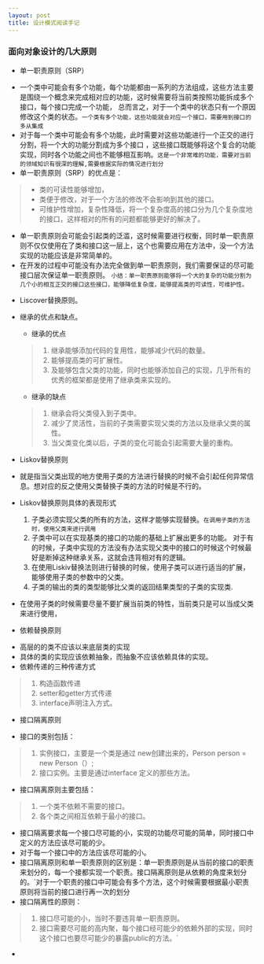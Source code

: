 ```yaml
---
layout: post
title: 设计模式阅读手记
---
```


### 面向对象设计的几大原则
- 单一职责原则（SRP）
 * 一个类中可能会有多个功能，每个功能都由一系列的方法组成，这些方法主要是围绕一个概念来完成相对应的功能，这时候需要将当前类按照功能拆成多个接口，每个接口完成一个功能， 总而言之，对于一个类中的状态只有一个原因修改这个类的状态。`一个类有多个功能，这些功能就会对应一个接口，需要用到接口的多从集成`
 * 对于每一个类中可能会有多个功能，此时需要对这些功能进行一个正交的进行分割，将一个大的功能分割成为多个接口 ，这些接口既能够将这个复合的功能实现，同时各个功能之间也不能够相互影响。`这是一个非常难的功能，需要对当前的领域知识有很深的理解,需要根据实际的情况进行划分`
 * 单一职责原则（SRP）的优点是：
 > * 类的可读性能够增加，
 > * 类便于修改，对于一个方法的修改不会影响到其他的接口。
 > * 可维护性增加，复杂性降低，将一个复杂度高的接口分为几个复杂度地的接口，这样相对的所有的问题都能够更好的解决了。

* 单一职责原则会可能会引起类的泛滥，这时候需要进行权衡，同时单一职责原则不仅仅使用在了类和接口这一层上，这个也需要应用在方法中，没一个方法实现的功能应该是非常简单的。 
* 在开发的过程中可能没有办法完全做到单一职责原则，我们需要保证的尽可能接口层次保证单一职责原则。
`小结：单一职责原则能够将一个大的复杂的功能分割为几个小的相互正交的接口这些接口，能够降低复杂度，能够提高类的可读性，可维护性。`

- Liscover替换原则。
 * 继承的优点和缺点。
   - 继承的优点
   >  1. 继承能够添加代码的复用性，能够减少代码的数量。
   >  2.  能够提高类的可扩展性。
   >  3.  及能够包含父类的功能，同时也能够添加自己的实现，几乎所有的优秀的框架都是使用了继承类来实现的。
   - 继承的缺点
   > 1.  继承会将父类侵入到子类中。
   > 2.  减少了灵活性，当前的子类需要实现父类的方法以及继承父类的属性。
   > 3.  当父类变化类以后，子类的变化可能会引起需要大量的重构。

*  Liskov替换原则
  * 就是指当父类出现的地方使用子类的方法进行替换的时候不会引起任何异常信息。想对应的反之使用父类替换子类的方法的时候是不行的。
* Liskov替换原则具体的表现形式
  1. 子类必须实现父类的所有的方法，这样才能够实现替换。`在调用子类的方法时，使用父类来进行调用`
  2. 子类中可以在实现基类的接口的功能的基础上扩展出更多的功能。 对于有的时候，子类中实现的方法没有办法实现父类中的接口的时候这个时候最好是断掉这种继承关系，这就会违背相对有的逻辑。
  3.  在使用Liskiv替换法则进行替换的时候，使用子类可以进行适当的扩展，能够使用子类的参数中的父类。
  4.  子类的输出的类的类型能够比父类的返回结果类型的子类的实现类.
* 在使用子类的时候需要尽量不要扩展当前类的特性，当前类只是可以当成父类来进行使用，

- 依赖替换原则
 * 高层的的类不应该以来底层类的实现
 *  具体的类的实现应该依赖抽象，而抽象不应该依赖具体的实现。
 *  依赖传递的三种传递方式
 > 1. 构造函数传递
 > 2. setter和getter方式传递
 > 3. interface声明注入方式。

- 接口隔离原则
 * 接口的类别包括：
  > 1. 实例接口，主要是一个类是通过 new创建出来的，Person person = new Person（）;
  > 2. 接口实例。主要是通过interface 定义的那些方法。
 * 接口隔离原则主要包括：
  > 1. 一个类不依赖不需要的接口。
  > 2. 各个类之间相互依赖于最小的接口。

  *  接口隔离要求每一个接口尽可能的小，实现的功能尽可能的简单，同时接口中定义的方法应该尽可能的少。  
  * 对于每一个接口中的方法应该尽可能的小。
  * 接口隔离原则和单一职责原则的区别是：单一职责原则是从当前的接口的职责来划分的，每一个接都实现一个职责。接口隔离原则是从依赖的角度来划分的。`对于一个职责的接口中可能会有多个方法，这个时候需要根据最小职责原则将当前的接口进行再一次的划分
  * 接口隔离性的原则：
   > 1. 接口尽可能的小，当时不要违背单一职责原则。
   > 2. 接口需要尽可能的高内聚，每个接口经可能少的依赖外部的实现，同时这个接口也要尽可能少的暴露public的方法。`
  *